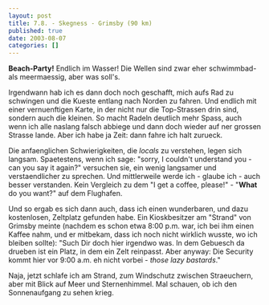 ```yaml
---
layout: post
title: 7.8. - Skegness - Grimsby (90 km)
published: true
date: 2003-08-07
categories: []
---
```

<p><strong>Beach-Party!</strong> Endlich im Wasser! Die Wellen sind zwar eher schwimmbad- als meermaessig, aber was soll's.
</p>


<p>Irgendwann hab ich es dann doch noch geschafft, mich aufs Rad zu schwingen und die Kueste entlang nach Norden zu fahren. Und endlich mit einer vernuenftigen Karte, in der nicht nur die Top-Strassen drin sind, sondern auch die kleinen. So macht Radeln deutlich mehr Spass, auch wenn ich alle naslang falsch abbiege und dann doch wieder auf ner grossen Strasse lande. Aber ich habe ja Zeit: dann fahre ich halt zurueck.</p>

<p>
Die anfaenglichen Schwierigkeiten, die <i>locals</i> zu verstehen, legen sich langsam. Spaetestens, wenn ich sage: "sorry, I couldn't understand you - can you say it again?" versuchen sie, ein wenig langsamer und verstaendlicher zu sprechen. Und mittlerweile werde ich - glaube ich - auch besser verstanden. Kein Vergleich zu dem "I get a coffee, please!" - "<strong>What </strong>do you want?" auf dem Flughafen.
</p>


<p>
Und so ergab es sich dann auch, dass ich einen wunderbaren, und dazu kostenlosen, Zeltplatz gefunden habe. Ein Kioskbesitzer am "Strand" von Grimsby meinte (nachdem es schon etwa 8:00 p.m. war, ich bei ihm einen Kaffee nahm, und er mitbekam, dass ich noch nicht wirklich wusste, wo ich bleiben sollte): "Such Dir doch hier irgendwo was. In dem Gebuesch da drueben ist ein Platz, in dem ein Zelt reinpasst. Aber anyway: Die Security kommt hier vor 9:00 a.m. eh nicht vorbei - <i>those lazy bastards</i>."
</p>


<p>
Naja, jetzt schlafe ich am Strand, zum Windschutz zwischen Straeuchern, aber mit Blick auf Meer und Sternenhimmel. Mal schauen, ob ich den Sonnenaufgang zu sehen krieg. 
</p>
